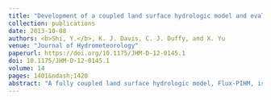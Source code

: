 ```yaml
---
title: "Development of a coupled land surface hydrologic model and evaluation at a critical zone observatory"
collection: publications
date: 2013-10-08
authors: <b>Shi, Y.</b>, K. J. Davis, C. J. Duffy, and X. Yu
venue: "Journal of Hydrometeorology"
paperurl: https://doi.org/10.1175/JHM-D-12-0145.1
doi: 10.1175/JHM-D-12-0145.1
volume: 14
pages: 1401&ndash;1420
abstract: "A fully coupled land surface hydrologic model, Flux-PIHM, is developed by incorporating a land surface scheme into the Penn State Integrated Hydrologic Model (PIHM). The land surface scheme is adapted from the Noah land surface model. Because PIHM is capable of simulating lateral water flow and deep groundwater at spatial resolutions sufficient to resolve upland stream networks, Flux-PIHM is able to represent heterogeneities due to topography and soils at high resolution, including spatial structure in the link between groundwater and the surface energy balance (SEB). Flux-PIHM has been implemented at the Shale Hills watershed (0.08 km<sup>2</sup>) in central Pennsylvania. Multistate observations of discharge, water table depth, soil moisture, soil temperature, and sensible and latent heat fluxes in June and July 2009 are used to manually calibrate Flux-PIHM at hourly temporal resolution. Model predictions from 1 March to 1 December 2009 are evaluated. Both hydrologic predictions and SEB predictions show good agreement with observations. Comparisons of model predictions between Flux-PIHM and the original PIHM show that the inclusion of the complex SEB simulation only brings slight improvement in hourly model discharge predictions. Flux-PIHM adds the ability of simulating SEB to PIHM and does improve the prediction of hourly evapotranspiration, the prediction of total runoff (discharge), and the predictions of some peak discharge events, especially after extended dry periods. Model results reveal that annual average sensible and latent heat fluxes are strongly correlated with water table depth, and the correlation is especially strong for the model grids near the stream."
---
```

